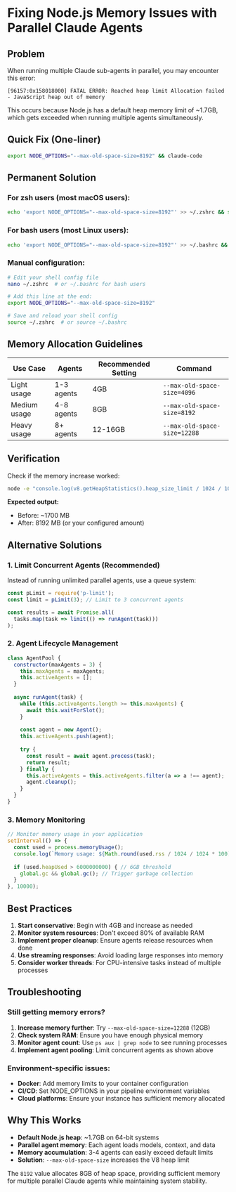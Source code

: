 # Fixing Node.js Memory Issues with Parallel Claude Agents

## Problem

When running multiple Claude sub-agents in parallel, you may encounter this error:

```
[96157:0x158018000] FATAL ERROR: Reached heap limit Allocation failed - JavaScript heap out of memory
```

This occurs because Node.js has a default heap memory limit of ~1.7GB, which gets exceeded when running multiple agents simultaneously.

## Quick Fix (One-liner)

```bash
export NODE_OPTIONS="--max-old-space-size=8192" && claude-code
```

## Permanent Solution

### For zsh users (most macOS users):
```bash
echo 'export NODE_OPTIONS="--max-old-space-size=8192"' >> ~/.zshrc && source ~/.zshrc
```

### For bash users (most Linux users):
```bash
echo 'export NODE_OPTIONS="--max-old-space-size=8192"' >> ~/.bashrc && source ~/.bashrc
```

### Manual configuration:
```bash
# Edit your shell config file
nano ~/.zshrc  # or ~/.bashrc for bash users

# Add this line at the end:
export NODE_OPTIONS="--max-old-space-size=8192"

# Save and reload your shell config
source ~/.zshrc  # or source ~/.bashrc
```

## Memory Allocation Guidelines

| Use Case | Agents | Recommended Setting | Command |
|----------|--------|-------------------|---------|
| Light usage | 1-3 agents | 4GB | `--max-old-space-size=4096` |
| Medium usage | 4-8 agents | 8GB | `--max-old-space-size=8192` |
| Heavy usage | 8+ agents | 12-16GB | `--max-old-space-size=12288` |

## Verification

Check if the memory increase worked:

```bash
node -e "console.log(v8.getHeapStatistics().heap_size_limit / 1024 / 1024, 'MB')"
```

**Expected output:** 
- Before: ~1700 MB
- After: 8192 MB (or your configured amount)

## Alternative Solutions

### 1. Limit Concurrent Agents (Recommended)

Instead of running unlimited parallel agents, use a queue system:

```javascript
const pLimit = require('p-limit');
const limit = pLimit(3); // Limit to 3 concurrent agents

const results = await Promise.all(
  tasks.map(task => limit(() => runAgent(task)))
);
```

### 2. Agent Lifecycle Management

```javascript
class AgentPool {
  constructor(maxAgents = 3) {
    this.maxAgents = maxAgents;
    this.activeAgents = [];
  }
  
  async runAgent(task) {
    while (this.activeAgents.length >= this.maxAgents) {
      await this.waitForSlot();
    }
    
    const agent = new Agent();
    this.activeAgents.push(agent);
    
    try {
      const result = await agent.process(task);
      return result;
    } finally {
      this.activeAgents = this.activeAgents.filter(a => a !== agent);
      agent.cleanup();
    }
  }
}
```

### 3. Memory Monitoring

```javascript
// Monitor memory usage in your application
setInterval(() => {
  const used = process.memoryUsage();
  console.log(`Memory usage: ${Math.round(used.rss / 1024 / 1024 * 100) / 100} MB`);
  
  if (used.heapUsed > 6000000000) { // 6GB threshold
    global.gc && global.gc(); // Trigger garbage collection
  }
}, 10000);
```

## Best Practices

1. **Start conservative**: Begin with 4GB and increase as needed
2. **Monitor system resources**: Don't exceed 80% of available RAM
3. **Implement proper cleanup**: Ensure agents release resources when done
4. **Use streaming responses**: Avoid loading large responses into memory
5. **Consider worker threads**: For CPU-intensive tasks instead of multiple processes

## Troubleshooting

### Still getting memory errors?

1. **Increase memory further**: Try `--max-old-space-size=12288` (12GB)
2. **Check system RAM**: Ensure you have enough physical memory
3. **Monitor agent count**: Use `ps aux | grep node` to see running processes
4. **Implement agent pooling**: Limit concurrent agents as shown above

### Environment-specific issues:

- **Docker**: Add memory limits to your container configuration
- **CI/CD**: Set NODE_OPTIONS in your pipeline environment variables
- **Cloud platforms**: Ensure your instance has sufficient memory allocated

## Why This Works

- **Default Node.js heap**: ~1.7GB on 64-bit systems
- **Parallel agent memory**: Each agent loads models, context, and data
- **Memory accumulation**: 3-4 agents can easily exceed default limits
- **Solution**: `--max-old-space-size` increases the V8 heap limit

The `8192` value allocates 8GB of heap space, providing sufficient memory for multiple parallel Claude agents while maintaining system stability.